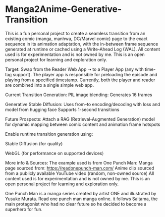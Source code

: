 # Manga2Anime-Generative-Transition
This is a fun personal project to create a seamless transition from an existing comic (manga, manhwa, DC/Marvel comic) page to the exact sequence in its animation adaptation, with the in-between frame sequence generated at runtime or cached using a Write-Ahead Log (WAL).
All content used is for experimentation and is not owned by me. This is an open personal project for learning and exploration only.

Target:
Swap from the Reader Web App ➝ to a Player App (any with time-tag support).
The player app is responsible for preloading the episode and playing from a specified timestamp.
Currently, both the player and reader are combined into a single simple web app.

Current Transition Generation:
PIL image blending: Generates 16 frames

Generative Stable Diffusion: Uses from–to encoding/decoding with loss and model from hugging face
Supports 1-second transitions

Future Prospects:
Attach a RAG (Retrieval-Augmented Generation) model for dynamic mapping between comic content and animation frame hotspots

Enable runtime transition generation using:

Stable Diffusion (for quality)

WebGL (for performance on supported devices)

More info & Sources:
The example used is from One Punch Man:
Manga page sourced from: https://readonepunch-man.com/
Anime clip sourced from a publicly available YouTube video (random, non-owned source)
All content used is for experimentation and is not owned by me. This is an open personal project for learning and exploration only.

One Punch Man is a manga series created by artist ONE and illustrated by Yusuke Murata. Read one punch man manga online. it follows Saitama, the main protagonist who had no clear future so he decided to become a superhero for fun.
